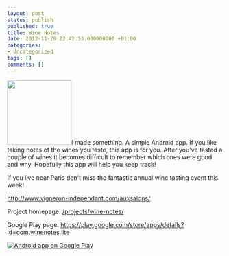 ```yaml
---
layout: post
status: publish
published: true
title: Wine Notes
date: 2012-11-20 22:42:53.000000000 +01:00
categories:
- Uncategorized
tags: []
comments: []
---
```

<a href="http://www.janosgyerik.com/wp-content/uploads/2012/11/android.png"><img class="alignright size-thumbnail wp-image-827" title="android" src="http://www.janosgyerik.com/wp-content/uploads/2012/11/android-150x150.png" alt="" width="150" height="150" /></a>I made something. A simple Android app. If you like taking notes of the wines you taste, this app is for you. After you've tasted a couple of wines it becomes difficult to remember which ones were good and why. Hopefully this app will help you keep track!

If you live near Paris don't miss the fantastic annual wine tasting event this week!

<a href="http://www.vigneron-independant.com/auxsalons/">http://www.vigneron-independant.com/auxsalons/</a>

Project homepage: <a href="/projects/wine-notes/">/projects/wine-notes/</a>

Google Play page: <a href="https://play.google.com/store/apps/details?id=com.winenotes.lite">https://play.google.com/store/apps/details?id=com.winenotes.lite</a>

<a href="http://play.google.com/store/apps/details?id=com.winenotes.lite"><img src="http://www.android.com/images/brand/android_app_on_play_logo_large.png" alt="Android app on Google Play" /></a>
